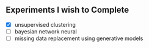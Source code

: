 ## Experiments I wish to Complete 

- [x] unsupervised clustering
- [ ] bayesian network neural 
- [ ] missing data replacement using generative models